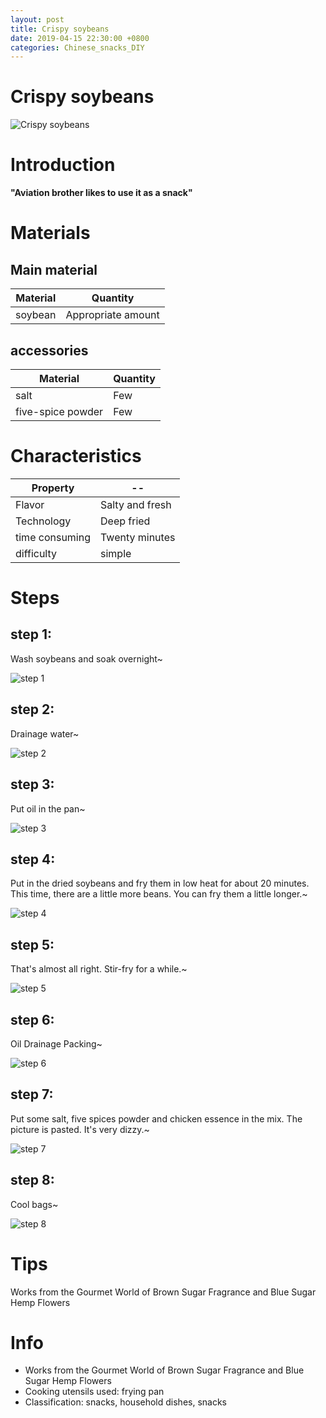 ```yaml
---
layout: post
title: Crispy soybeans
date: 2019-04-15 22:30:00 +0800
categories: Chinese_snacks_DIY
---
```


# Crispy soybeans

![Crispy soybeans]({{site.baseurl}}/img/451832/451832.jpg)

# Introduction

**"Aviation brother likes to use it as a snack"**

# Materials


## Main material

Material|Quantity
--|--
soybean|Appropriate amount

## accessories

Material|Quantity
--|--
salt|Few
five-spice powder|Few

# Characteristics

Property|--
--|--
Flavor|Salty and fresh
Technology|Deep fried
time consuming|Twenty minutes
difficulty|simple

# Steps

## step 1:

Wash soybeans and soak overnight~

![step 1]({{site.baseurl}}/img/451832/1.jpg)

## step 2:

Drainage water~

![step 2]({{site.baseurl}}/img/451832/2.jpg)

## step 3:

Put oil in the pan~

![step 3]({{site.baseurl}}/img/451832/3.jpg)

## step 4:

Put in the dried soybeans and fry them in low heat for about 20 minutes. This time, there are a little more beans. You can fry them a little longer.~

![step 4]({{site.baseurl}}/img/451832/4.jpg)

## step 5:

That's almost all right. Stir-fry for a while.~

![step 5]({{site.baseurl}}/img/451832/5.jpg)

## step 6:

Oil Drainage Packing~

![step 6]({{site.baseurl}}/img/451832/6.jpg)

## step 7:

Put some salt, five spices powder and chicken essence in the mix. The picture is pasted. It's very dizzy.~

![step 7]({{site.baseurl}}/img/451832/7.jpg)

## step 8:

Cool bags~

![step 8]({{site.baseurl}}/img/451832/8.jpg)

# Tips

Works from the Gourmet World of Brown Sugar Fragrance and Blue Sugar Hemp Flowers

# Info

- Works from the Gourmet World of Brown Sugar Fragrance and Blue Sugar Hemp Flowers
- Cooking utensils used: frying pan
- Classification: snacks, household dishes, snacks